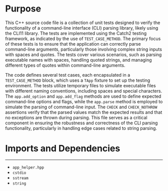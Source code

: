 # Purpose
This C++ source code file is a collection of unit tests designed to verify the functionality of a command-line interface (CLI) parsing library, likely using the CLI11 library. The tests are implemented using the Catch2 testing framework, as indicated by the use of `TEST_CASE_METHOD`. The primary focus of these tests is to ensure that the application can correctly parse command-line arguments, particularly those involving complex string inputs with spaces and quotes. The tests cover various scenarios, such as parsing executable names with spaces, handling quoted strings, and managing different types of quotes within command-line arguments.

The code defines several test cases, each encapsulated in a `TEST_CASE_METHOD` block, which uses a `TApp` fixture to set up the testing environment. The tests utilize temporary files to simulate executable files with different naming conventions, including spaces and special characters. The `app.add_option` and `app.add_flag` methods are used to define expected command-line options and flags, while the `app.parse` method is employed to simulate the parsing of command-line input. The `CHECK` and `CHECK_NOTHROW` assertions verify that the parsed values match the expected results and that no exceptions are thrown during parsing. This file serves as a critical component in ensuring the robustness and correctness of the CLI parsing functionality, particularly in handling edge cases related to string parsing.
# Imports and Dependencies

---
- `app_helper.hpp`
- `cstdio`
- `sstream`
- `string`


